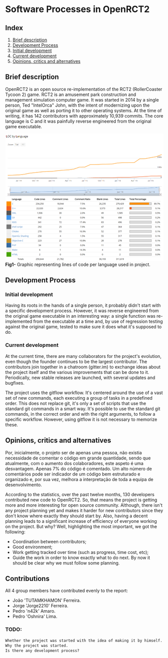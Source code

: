 # Software Processes in OpenRCT2

## Index
1. [Brief description](#brief)
2. [Development Process](#development_process)
1. [Initial development](#initial_development)
2. [Current development](#current_development)
3. [Opinions, critics and alternatives](#opinions)

## Brief description <a name="brief"></a>
OpenRCT2 is an open source re-implementation of the RCT2 (RollerCoaster Tycoon 2) game. RCT2 is an amusement park construction and management simulation computer game.
It was started in 2014 by a single person, Ted "IntelOrca" John, with the intent of modernizing upon the original game as well as porting it to other operating systems.
At the time of writing, it has 142 contributors with approximately 10,939 commits.
The core language is C and it was painfully reverse engineered from the original game executable.

![alt tag](https://github.com/n42k/OpenRCT2/blob/783b5911df1de6a34f0d7713f8033c74a9e8b654/reports/Images/Languages%20Graphical1.png)
![alt tag](https://raw.githubusercontent.com/n42k/OpenRCT2/develop/reports/Images/1.png)
**Fig1-** Graphic representing lines of code per language used in project. 

## Development Process <a name="development_process"></a>
### Initial development <a name="initial_development"></a>
Having its roots in the hands of a single person, it probably didn't start with a specific development process. However, it was reverse engineered from the original game executable in an interesting way: a single function was re-implemented from the executable at a time and, by use of regression testing against the original game, tested to make sure it does what it's supposed to do.

### Current development <a name="current_development"></a>
At the current time, there are many collaborators for the project's evolution, even though the founder continues to be the largest contributor. The contributors join together in a chatroom (gitter.im) to exchange ideas about the project itself and the various improvements that can be done to it.
Periodically, new stable releases are launched, with several updates and bugfixes.

The project uses the gitflow workflow. It's centered around the use of a vast set of new commands, each executing a group of tasks in a predefined order. This does not replace git, it's only a set of scripts that use the standard git commands in a smart way. It's possible to use the standard git commands, in the correct order and with the right arguments, to follow a specific workflow. However, using gitflow it is not necessary to memorize these.

## Opinions, critics and alternatives <a name="opinions"></a>
Por, inicialmente, o projeto ser de apenas uma pessoa, não existia necessidade de comentar o código em grande quantidade, sendo que atualmente, com o aumento dos colaboradores, este aspeto é uma desvantagem. Apenas 7% do código é comentado. Um alto número de comentários pode ser indicador de um código bem estruturado e organizado e, por sua vez, melhora a interpretação de toda a equipa de desenvolvimento. 

According to the statistics, over the past twelve months, 130 developers contributed new code to OpenRCT2. So, that means the project is getting more and more interesting for open source community. Although, there isn't any project planning yet and makes it harder for new contributors since they don't know where exactly they should start by.
Also, having a decent planning leads to a significant increase of efficiency of everyone working on the project. But why? Well, highlighting the most important, we got the following:
* Coordination between contributors;
* Good environment;
* Work getting tracked over time (such as progress, time cost, etc);
* Guide the work in order to know exactly what to do next.
By now it should be clear why we must follow some planning.

## Contributions
All 4 group members have contributed evenly to the report:

* João 'TUTAMKHAMON' Ferreira.
* Jorge 'Jorge2210' Ferreira.
* Pedro 'n42k' Amaro.
* Pedro 'Oshnira' Lima.

### TODO:
	Whether the project was started with the idea of making it by himself.
	Why the project was started.
	Is there any development process?
